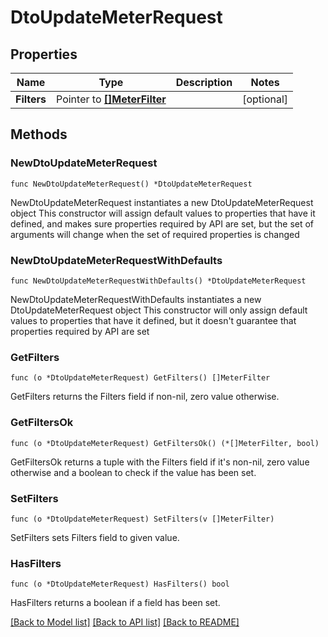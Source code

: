 # DtoUpdateMeterRequest

## Properties

Name | Type | Description | Notes
------------ | ------------- | ------------- | -------------
**Filters** | Pointer to [**[]MeterFilter**](MeterFilter.md) |  | [optional] 

## Methods

### NewDtoUpdateMeterRequest

`func NewDtoUpdateMeterRequest() *DtoUpdateMeterRequest`

NewDtoUpdateMeterRequest instantiates a new DtoUpdateMeterRequest object
This constructor will assign default values to properties that have it defined,
and makes sure properties required by API are set, but the set of arguments
will change when the set of required properties is changed

### NewDtoUpdateMeterRequestWithDefaults

`func NewDtoUpdateMeterRequestWithDefaults() *DtoUpdateMeterRequest`

NewDtoUpdateMeterRequestWithDefaults instantiates a new DtoUpdateMeterRequest object
This constructor will only assign default values to properties that have it defined,
but it doesn't guarantee that properties required by API are set

### GetFilters

`func (o *DtoUpdateMeterRequest) GetFilters() []MeterFilter`

GetFilters returns the Filters field if non-nil, zero value otherwise.

### GetFiltersOk

`func (o *DtoUpdateMeterRequest) GetFiltersOk() (*[]MeterFilter, bool)`

GetFiltersOk returns a tuple with the Filters field if it's non-nil, zero value otherwise
and a boolean to check if the value has been set.

### SetFilters

`func (o *DtoUpdateMeterRequest) SetFilters(v []MeterFilter)`

SetFilters sets Filters field to given value.

### HasFilters

`func (o *DtoUpdateMeterRequest) HasFilters() bool`

HasFilters returns a boolean if a field has been set.


[[Back to Model list]](../README.md#documentation-for-models) [[Back to API list]](../README.md#documentation-for-api-endpoints) [[Back to README]](../README.md)


